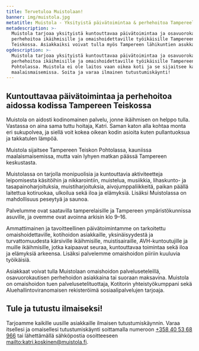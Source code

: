 ```yaml
---
title: Tervetuloa Muistolaan!
banner: img/muistola.jpg
metatitle: Muistola - Yksityistä päivätoimintaa & perhehoitoa Tampereella
metadescription: >-
  Muistola tarjoaa yksityistä kuntouttavaa päivätoimintaa ja osavuorokautista
  perhehoitoa ikäihmisille ja omaishoidettaville työikäisille Tampereen
  Teiskossa. Asiakkaiksi voivat tulla myös Tampereen lähikuntien asukkaat.
ogdescription: >-
  Muistola tarjoaa yksityistä kuntouttavaa päivätoimintaa ja osavuorokautista
  perhehoitoa ikäihmisille ja omaishoidettaville työikäisille Tampereen Teiskon
  Pohtolassa. Muistola ei ole laitos vaan oikea koti ja se sijaitsee kauniissa
  maalaismaisemissa. Soita ja varaa ilmainen tutustumiskäynti!
---
```

## Kuntouttavaa päivätoimintaa ja perhehoitoa aidossa kodissa Tampereen Teiskossa

Muistola on aidosti kodinomainen palvelu, jonne ikäihmisen on helppo tulla. Vastassa on aina sama tuttu hoitaja, Katri. Saman katon alla kohtaa monta eri sukupolvea, ja siellä voit kokea oikean kodin asioita kuten pullantuoksua ja takkatulen lämpöä.

Muistola sijaitsee Tampereen Teiskon Pohtolassa, kauniissa maalaismaisemissa, mutta vain lyhyen matkan päässä Tampereen keskustasta. 

Muistolassa on tarjolla monipuolisia ja kuntouttavia aktiviteetteja leipomisesta käsitöihin ja nikkarointiin, muistelua, musiikkia, lihaskunto- ja tasapainoharjoituksia, muistiharjoituksia, aivojumppaliikkeitä, paikan päällä laitettua kotiruokaa, ulkoilua sekä iloa ja elämyksiä. Lisäksi Muistolassa on mahdollisuus peseytyä ja saunoa.

Palvelumme ovat saatavilla tamperelaisille ja Tampereen ympäristökunnissa asuville, ja ovemme ovat avoinna arkisin klo 9–16.

Ammattimainen ja tavoitteellinen päivätoimintamme on tarkoitettu omaishoidettaville, kotihoidon asiakkaille, yksinäisyydestä ja turvattomuudesta kärsiville ikäihmisille, muistisairaille, AVH-kuntoutujille ja muille ikäihmisille, jotka kaipaavat seuraa, kuntouttavaa toimintaa sekä iloa ja elämyksiä arkeensa. Lisäksi palvelemme omaishoidon piiriin kuuluvia työikäisiä. 

Asiakkaat voivat tulla Muistolaan omaishoidon palveluseteleillä, osavuorokautisen perhehoidon asiakkaina tai suoraan maksavina. Muistola on omaishoidon tuen palvelusetelituottaja, Kotitorin yhteistyökumppani sekä Aluehallintoviranomaisen rekisteröimä sosiaalipalvelujen tarjoaja.

## Tule ja tutustu ilmaiseksi!

Tarjoamme kaikille uusille asiakkaille ilmaisen tutustumiskäynnin. Varaa itsellesi ja omaisellesi tutustumiskäynti soittamalla numeroon [+358 40 53 68 966](tel:+358405368966) tai lähettämällä sähköpostia osoitteeseen <mailto:katri.koskinen@muistola.fi>.
